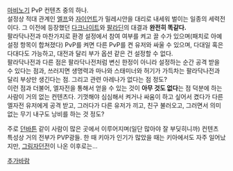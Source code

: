 [마비노기](%EB%A7%88%EB%B9%84%EB%85%B8%EA%B8%B0.md) PvP 컨텐츠 중의 하나.  
설정상 적대 관계인 [엘프](%EC%97%98%ED%94%84.md)와
[자이언트](%EC%9E%90%EC%9D%B4%EC%96%B8%ED%8A%B8.md)가 밀레시안을 대리로 내세워 벌이는 일종의
세력전이다. 그 이전에 등장했던
[다크나이트](%EB%8B%A4%ED%81%AC%EB%82%98%EC%9D%B4%ED%8A%B8.md)와
[팔라딘](%ED%8C%94%EB%9D%BC%EB%94%98.md)의 대결과 **완전히 똑같다.**  
팔라닥나전과 마찬가지로 환경 설정에서 참여 여부를 켜고 끌 수가 있으며(패치로 아예 설정 항목이 합쳐졌다) PvP를 켜면 다른 PvP를 켠
유저와 싸울 수 있으며, 다대일 혹은 다대다도 가능하고, 대전과 달리 부가 옵션 같은 건 설정할 수 없다.  
팔라닥나전과 다른 점은 팔라닥나전처럼 변신 한정이 아니라 설정하는 순간 공격 받을 수 있다는 점과, 쓰러지면 생명력과 마나와 스태미너와
허기가 가득차는 팔라닥나전과 달리 부상만 생긴다는 점. 그리고 관련 아레나가 없다는 점 정도?  
이런 점과 더불어, 엘자전을 통해서 얻을 수 있는 것이 **아무 것도 없다**는 점 덕분에 하는 사람이 거의 없는 컨텐츠다. 기껏해야
심심해서 켜거나 싸움이 하고 싶어서 켰다가 다른 엘자전 유저에게 공격 받고, 그러다가 다른 유저가 끼고, 친구 불러오고, 그러면서 의미 없는
무기 내구도 낭비를 하는 것 정도?

주로 [던바튼](%EB%8D%98%EB%B0%94%ED%8A%BC.md) 같이 사람이 많은 곳에서 이루어지며(일단 많아야 잘
부딪히니까) 컨텐츠 특성상 거의 전부가 PVP광들. 한 때 키아가 인기가 많았을 때는 키아에서도 자주 일어났지만, [그림자던전](%EA%B7%B8%EB%A6%BC%EC%9E%90%20%EB%8D%98%EC%A0%84.md)이 나온 이후로는...

[추가바람](%EC%B6%94%EA%B0%80%EB%B0%94%EB%9E%8C.md)

